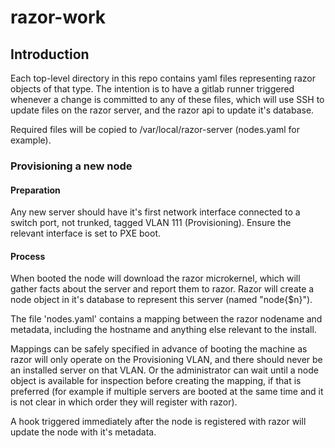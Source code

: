 # razor-work

## Introduction
Each top-level directory in this repo contains yaml files representing razor
objects of that type. The intention is to have a gitlab runner triggered
whenever a change is committed to any of these files, which will use SSH to
update files on the razor server, and the razor api to update it's database.

Required files will be copied to /var/local/razor-server (nodes.yaml for
example).

### Provisioning a new node

#### Preparation
Any new server should have it's first network interface connected to a switch
port, not trunked, tagged VLAN 111 (Provisioning). 
Ensure the relevant interface is set to PXE boot.

#### Process
When booted the node will
download the razor microkernel, which will gather facts about the server and
report them to razor. Razor will create a node object in it's database to
represent this server (named "node{$n}").

The file 'nodes.yaml' contains a mapping between the razor nodename and
metadata, including the hostname and anything else relevant to the install.

Mappings can be safely specified in advance of booting the machine as razor
will only operate on the Provisioning VLAN, and there should never be an
installed server on that VLAN.  Or the administrator can wait until a node
object is available for inspection before creating the mapping, if that is
preferred (for example if multiple servers are booted at the same time and
it is not clear in which order they will register with razor).

A hook triggered immediately after the node is registered with razor will
update the node with it's metadata.





